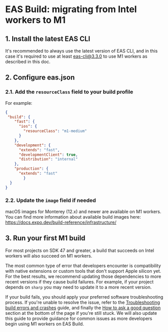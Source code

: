 # EAS Build: migrating from Intel workers to M1

## 1. Install the latest EAS CLI

It's recommended to always use the latest version of EAS CLI, and in this case it's required to use at least eas-cli@3.3.0 to use M1 workers as described in this doc.

## 2. Configure **eas.json**

### 2.1. Add the `resourceClass` field to your build profile

For example:

```json
{
 "build": {
    "fast": {
      "ios": {
        "resourceClass": "m1-medium"
      }
    },
    "development": {
      "extends": "fast",
      "developmentClient": true,
      "distribution": "internal"
    },
    "production": {
      "extends": "fast"
		}
  }
}
```

### 2.2. Update the `image` field if needed

macOS images for Monterey (12.x) and newer are available on M1 workers. You can find more information about available build images here: https://docs.expo.dev/build-reference/infrastructure/

## 3. Run your first M1 build

For most projects on SDK 47 and greater, a build that succeeds on Intel workers will also succeed on M1 workers.

The most common type of error that developers encounter is compatibility with native extensions or custom tools that don't support Apple silicon yet. For the best results, we recommend updating those dependencies to more recent versions if they cause build failures. For example, if your project depends on `sharp` you may need to update it to a more recent version.

If your build fails, you should apply your preferred software troubleshooting process. If you're unable to resolve the issue, refer to the [Troubleshooting build errors and crashes](https://docs.expo.dev/build-reference/troubleshooting/) guide, and finally the [How to ask a good question](https://docs.expo.dev/build-reference/troubleshooting/#how-to-ask-a-good-question) section at the bottom of the page if you're still stuck. We will also update this guide to provide guidance for common issues as more developers begin using M1 workers on EAS Build.